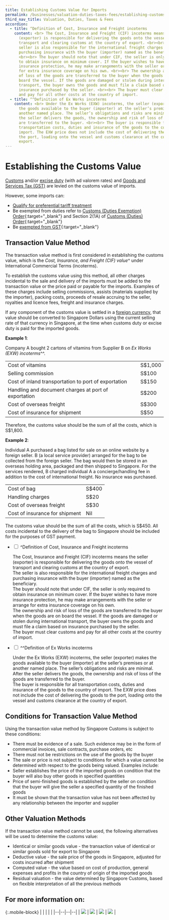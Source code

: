 ```yaml
---
title: Establishing Customs Value for Imports
permalink: /businesses/valuation-duties-taxes-fees/establishing-customs-value-for-imports/
third_nav_title: Valuation, Duties, Taxes & Fees
accordion:
  - title: ^Definition of Cost, Insurance and Freight incoterms
    content: <br> The Cost, Insurance and Freight (CIF) incoterms means the seller
      (exporter) is responsible for delivering the goods onto the vessel of
      transport and clearing customs at the country of export. <br><br> The
      seller is also responsible for the international freight charges and
      purchasing insurance with the buyer (importer) named as the beneficiary.
      <br><br> The buyer should note that under CIF, the seller is only required
      to obtain insurance on minimum cover. If the buyer wishes to have more
      insurance protection, he may make arrangements with the seller or arrange
      for extra insurance coverage on his own. <br><br> The ownership and risk
      of loss of the goods are transferred to the buyer when the goods are on
      board the vessel. If the goods are damaged or stolen during international
      transport, the buyer owns the goods and must file a claim based on
      insurance purchased by the seller. <br><br> The buyer must clear customs
      and pay for all other costs at the country of import.
  - title: ^^Definition of Ex Works incoterms
    content: <br> Under the Ex Works (EXW) incoterms, the seller (exporter) makes
      the goods available to the buyer (importer) at the seller’s premises or at
      another named place. The seller’s obligations and risks are minimal. After
      the seller delivers the goods, the ownership and risk of loss of the goods
      are transferred to the buyer. <br><br> The buyer is responsible for all
      transportation costs, duties and insurance of the goods to the country of
      import. The EXW price does not include the cost of delivering the goods to
      the port, loading onto the vessel and customs clearance at the country of
      export.
---
```

# Establishing the Customs Value

[Customs](/businesses/valuation-duties-taxes-and-fees/duties-and-dutiable-goods) and/or [excise duty](/businesses/valuation-duties-taxes-and-fees/duties-and-dutiable-goods)  (with ad valorem rates) and  [Goods and Services Tax (GST)](/businesses/valuation-duties-taxes-fees/goods-and-services-tax-gst) are levied on the customs value of imports.

However, some imports can:

-   [Qualify for preferential tariff treatment](/businesses/certificates-of-origin/claiming-preferential-tariff-treatment-for-dutiable-imports)
-   Be exempted from duties refer to  [Customs (Duties Exemption) Order](businesses/acts-and-subsidiary-legislation/customs-act/){:target="_blank"} and Section 2(1A) of  [Customs (Duties) Order](businesses/acts-and-subsidiary-legislation/customs-act/){:target="_blank"}
-   Be  [exempted from GST](/businesses/acts-and-subsidiary-legislation/goods-and-services-tax){:target="_blank"}

## Transaction Value Method

The transaction value method is first considered in establishing the customs value, which is the *Cost, Insurance, and Freight (CIF) value*^ under International Commercial Terms (incoterms).

To establish the customs value using this method, all other charges incidental to the sale and delivery of the imports must be added to the transaction value or the price paid or payable for the imports. Examples of these charges include selling commissions, assists (materials supplied by the importer), packing costs, proceeds of resale accruing to the seller, royalties and licence fees, freight and insurance charges.

If any component of the customs value is settled in a [foreign currency](/businesses/valuation-duties-taxes-fees/establishing-customs-value-for-imports/customs-exchange-rates), that value should be converted to Singapore Dollars using the current selling rate of that currency in Singapore, at the time when customs duty or excise duty is paid for the imported goods.

**Example 1**:

Company A bought 2 cartons of vitamins from Supplier B on  *Ex Works (EXW) incoterms*^^.

|  |  |
|--|--|
| Cost of vitamins | S$1,000 |
| Selling commission | S$100 |
| Cost of inland transportation to port of exportation | S$150 |
| Handling and document charges at port of exportation | S$200 |
| Cost of overseas freight | S$300 |
| Cost of insurance for shipment | S$50|

Therefore, the customs value should be the sum of all the costs, which is S$1,800.

**Example 2**:

Individual A purchased a bag listed for sale on an online website by a foreign seller. B (a local service provider) arranged for the bag to be collected from the foreign seller. The bag would then be stored in an overseas holding area, packaged and then shipped to Singapore. For the services rendered, B charged individual A a concierge/handling fee in addition to the cost of international freight. No insurance was purchased.

|  |  |
|--|--|
| Cost of bag | S$400 |
| Handling charges | S$20 |
| Cost of overseas freight | S$30 |
| Cost of insurance for shipment | Nil |

The customs value should be the sum of all the costs, which is S$450. All costs incidental to the delivery of the bag to Singapore should be included for the purposes of GST payment.

<ul class="jekyllcodex_accordion">
  <li>
    <input type="checkbox" id="accordion1">
    <label for="accordion1">^Definition of Cost, Insurance and Freight incoterms</label>
    <div>
      <p>
	The Cost, Insurance and Freight (CIF) incoterms means the seller (exporter) is responsible for delivering the goods onto the vessel of transport and clearing customs at the country of export.<br>The seller is also responsible for the international freight charges and purchasing insurance with the buyer (importer) named as the beneficiary.<br>The buyer should note that under CIF, the seller is only required to obtain insurance on minimum cover. If the buyer wishes to have more insurance protection, he may make arrangements with the seller or arrange for extra insurance coverage on his own.<br>The ownership and risk of loss of the goods are transferred to the buyer when the goods are on board the vessel. If the goods are damaged or stolen during international transport, the buyer owns the goods and must file a claim based on insurance purchased by the seller.<br>The buyer must clear customs and pay for all other costs at the country of import.
	</p>
   </div>
 </li>  
 <li>
    <input type="checkbox" id="accordion2">
    <label for="accordion2">^^Definition of Ex Works incoterms</label>
    <div>
      <p>
	Under the Ex Works (EXW) incoterms, the seller (exporter) makes the goods available to the buyer (importer) at the seller’s premises or at another named place. The seller’s obligations and risks are minimal. After the seller delivers the goods, the ownership and risk of loss of the goods are transferred to the buyer.<br>The buyer is responsible for all transportation costs, duties and insurance of the goods to the country of import. The EXW price does not include the cost of delivering the goods to the port, loading onto the vessel and customs clearance at the country of export.
	</p>
   </div>
 </li>
</ul>


## Conditions for Transaction Value Method

Using the transaction value method by Singapore Customs is subject to these conditions:

-   There must be evidence of a sale. Such evidence may be in the form of commercial invoices, sale contracts, purchase orders, etc
-   There must not be restrictions on the use of the goods by the buyer
-   The sale or price is not subject to conditions for which a value cannot be determined with respect to the goods being valued. Examples include:
-   Seller establishes the price of the imported goods on condition that the buyer will also buy other goods in specified quantities
-   Price of semi-finished goods is established by the seller on condition that the buyer will give the seller a specified quantity of the finished goods
-   It must be shown that the transaction value has not been affected by any relationship between the importer and supplier

## Other Valuation Methods

If the transaction value method cannot be used, the following alternatives will be used to determine the customs value:

-   Identical or similar goods value - the transaction value of identical or similar goods sold for export to Singapore
-   Deductive value - the sale price of the goods in Singapore, adjusted for costs incurred after shipment
-   Computed value - the value based on cost of production, general expenses and profits in the country of origin of the imported goods
-   Residual valuation - the value determined by Singapore Customs, based on flexible interpretation of all the previous methods

## For more information on:

{:.mobile-block}
|  |  |  |  |
|--|--|--|--|
| **[![](/images/valuation-duties/eastablishing1.jpg)](/businesses/valuation-duties-taxes-fees/establishing-customs-value-for-imports/flat-rates-for-freight-and-insurance)** | **[![](/images/valuation-duties/eastablishing2.jpg)](/businesses/valuation-duties-taxes-fees/establishing-customs-value-for-imports/flat-rate-for-insurance)** | **[![](/images/valuation-duties/eastablishing3.jpg)](/businesses/valuation-duties-taxes-fees/establishing-customs-value-for-imports/customs-exchange-rates)** | **[![](/images/valuation-duties/eastablishing4.jpg)](/businesses/valuation-duties-taxes-fees/establishing-customs-value-for-imports/transfer-pricing-adjustments-on-imports)** |
